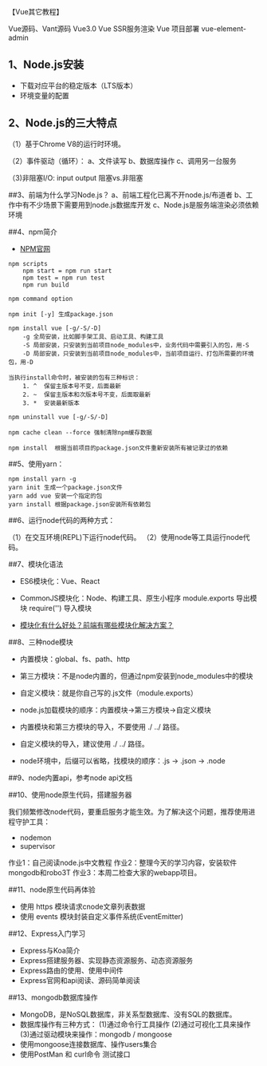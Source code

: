 【Vue其它教程】

Vue源码、Vant源码
Vue3.0
Vue SSR服务渲染
Vue 项目部署
vue-element-admin


## 1、Node.js安装

* 下载对应平台的稳定版本（LTS版本）
* 环境变量的配置

## 2、Node.js的三大特点

（1）基于Chrome V8的运行时环境。

（2）事件驱动（循环）：
	a、文件读写
	b、数据库操作
	c、调用另一台服务

（3)非阻塞I/O:
	input
	output
	阻塞vs.非阻塞


##3、前端为什么学习Node.js？
	a、前端工程化已离不开node.js/布道者
	b、工作中有不少场景下需要用到node.js数据库开发
	c、Node.js是服务端渲染必须依赖环境


##4、npm简介

* [NPM官网](https://npmjs.com)
```
npm scripts
	npm start = npm run start
	npm test = npm run test
	npm run build

npm command option

npm init [-y] 生成package.json

npm install vue [-g/-S/-D]
	-g 全局安装，比如脚手架工具、启动工具、构建工具
	-S 局部安装，只安装到当前项目node_modules中，业务代码中需要引入的包，用-S
	-D 局部安装，只安装到当前项目node_modules中，当前项目运行、打包所需要的环境包，用-D

当执行install命令时，被安装的包有三种标识：
	1. ^  保留主版本号不变，后面最新
	2. ~  保留主版本和次版本号不变，后面取最新
	3. *  安装最新版本

npm uninstall vue [-g/-S/-D]

npm cache clean --force 强制清除npm缓存数据

npm install  根据当前项目的package.json文件重新安装所有被记录过的依赖
```

##5、使用yarn：
```
npm install yarn -g
yarn init 生成一个package.json文件
yarn add vue 安装一个指定的包
yarn install 根据package.json安装所有依赖包
```

##6、运行node代码的两种方式：

（1）在交互环境(REPL)下运行node代码。
（2）使用node等工具运行node代码。


##7、模块化语法

* ES6模块化：Vue、React
* CommonJS模块化：Node、构建工具、原生小程序
  module.exports 导出模块
  require('') 导入模块

* [模块化有什么好处？前端有哪些模块化解决方案？](https://www.jianshu.com/p/e684bba17917)

##8、三种node模块

* 内置模块：global、fs、path、http
* 第三方模块：不是node内置的，但通过npm安装到node_modules中的模块
* 自定义模块：就是你自己写的.js文件（module.exports）

* node.js加载模块的顺序：内置模块->第三方模块->自定义模块
* 内置模块和第三方模块的导入，不要使用 ./ ../ 路径。
* 自定义模块的导入，建议使用 ./ ../ 路径。
* node环境中，后缀可以省略，找模块的顺序：.js -> .json -> .node


##9、node内置api，参考node api文档


##10、使用node原生代码，搭建服务器

我们频繁修改node代码，要重启服务才能生效。为了解决这个问题，推荐使用进程守护工具：
* nodemon
* supervisor

作业1：自己阅读node.js中文教程
作业2：整理今天的学习内容，安装软件mongodb和robo3T
作业3：本周二检查大家的webapp项目。

##11、node原生代码再体验

* 使用 https 模块请求cnode文章列表数据
* 使用 events 模块封装自定义事件系统(EventEmitter)

##12、Express入门学习

* Express与Koa简介
* Express搭建服务器、实现静态资源服务、动态资源服务
* Express路由的使用、使用中间件
* Express官网和api阅读、源码简单阅读

##13、mongodb数据库操作

* MongoDB，是NoSQL数据库，非关系型数据库、没有SQL的数据库。
* 数据库操作有三种方式：
	(1)通过命令行工具操作
	(2)通过可视化工具来操作
	(3)通过驱动模块来操作：mongodb / mongoose
* 使用mongoose连接数据库、操作users集合
* 使用PostMan 和 curl命令 测试接口

